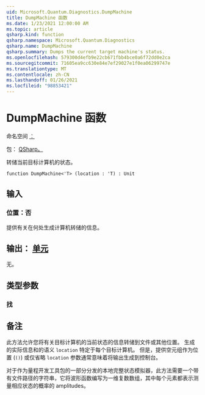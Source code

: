 ```yaml
---
uid: Microsoft.Quantum.Diagnostics.DumpMachine
title: DumpMachine 函数
ms.date: 1/23/2021 12:00:00 AM
ms.topic: article
qsharp.kind: function
qsharp.namespace: Microsoft.Quantum.Diagnostics
qsharp.name: DumpMachine
qsharp.summary: Dumps the current target machine's status.
ms.openlocfilehash: 579300d4efb9e22cb671fbb4bce0a6f72dd0e2ca
ms.sourcegitcommit: 71605ea9cc630e84e7ef29027e1f0ea06299747e
ms.translationtype: MT
ms.contentlocale: zh-CN
ms.lasthandoff: 01/26/2021
ms.locfileid: "98853421"
---
```

# <a name="dumpmachine-function"></a>DumpMachine 函数

命名空间 [：](xref:Microsoft.Quantum.Diagnostics)

包： [QSharp。](https://nuget.org/packages/Microsoft.Quantum.QSharp.Core)


转储当前目标计算机的状态。

```qsharp
function DumpMachine<'T> (location : 'T) : Unit
```


## <a name="input"></a>输入

### <a name="location--t"></a>位置：否

提供有关在何处生成计算机转储的信息。



## <a name="output--unit"></a>输出： [单元](xref:microsoft.quantum.lang-ref.unit)

无。

## <a name="type-parameters"></a>类型参数

### <a name="t"></a>找



## <a name="remarks"></a>备注

此方法允许您将有关目标计算机的当前状态的信息转储到文件或其他位置。
生成的实际信息和的语义 `location` 特定于每个目标计算机。 但是，提供空元组作为位置 (`()`) 或仅省略 `location` 参数通常意味着将输出生成到控制台。

对于作为量程开发工具包的一部分分发的本地完整状态模拟器，此方法需要一个带有文件路径的字符串，它将波形函数编写为一维复数数组，其中每个元素都表示测量相应状态的概率的 amplitudes。